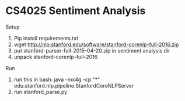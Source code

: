 # CS4025 Sentiment Analysis


Setup

1) Pip install requirements.txt
1) wget http://nlp.stanford.edu/software/stanford-corenlp-full-2016.zip
3) put stanford-parser-full-2015-04-20.zip in sentiment analysis dir
4) unpack stanford-corenlp-full-2016

Run

1) run this in bash: java -mx4g -cp "*" edu.stanford.nlp.pipeline.StanfordCoreNLPServer
2) run stanford_parse.py
